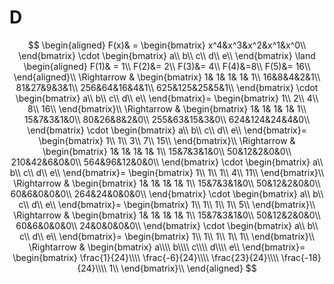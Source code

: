 # D

$$
\begin{aligned}
F(x)& = \begin{bmatrix}
x^4&x^3&x^2&x^1&x^0\\
\end{bmatrix}
\cdot
\begin{bmatrix}
a\\
b\\
c\\
d\\
e\\
\end{bmatrix}
\land
\begin{aligned}
F(1)& = 1\\
F(2)&= 2\\
F(3)&= 4\\
F(4)&=8\\
F(5)&= 16\\
\end{aligned}\\
\Rightarrow &
\begin{bmatrix}
1& 1& 1& 1& 1\\
16&8&4&2&1\\
81&27&9&3&1\\
256&64&16&4&1\\
625&125&25&5&1\\
\end{bmatrix}
\cdot
\begin{bmatrix}
a\\
b\\
c\\
d\\
e\\
\end{bmatrix}=
\begin{bmatrix}
1\\
2\\
4\\
8\\
16\\
\end{bmatrix}\\
\Rightarrow &
\begin{bmatrix}
1& 1& 1& 1& 1\\
15&7&3&1&0\\
80&26&8&2&0\\
255&63&15&3&0\\
624&124&24&4&0\\
\end{bmatrix}
\cdot
\begin{bmatrix}
a\\
b\\
c\\
d\\
e\\
\end{bmatrix}=
\begin{bmatrix}
1\\
1\\
3\\
7\\
15\\
\end{bmatrix}\\
\Rightarrow &
\begin{bmatrix}
1& 1& 1& 1& 1\\
15&7&3&1&0\\
50&12&2&0&0\\
210&42&6&0&0\\
564&96&12&0&0\\
\end{bmatrix}
\cdot
\begin{bmatrix}
a\\
b\\
c\\
d\\
e\\
\end{bmatrix}=
\begin{bmatrix}
1\\
1\\
1\\
4\\
11\\
\end{bmatrix}\\
\Rightarrow &
\begin{bmatrix}
1& 1& 1& 1& 1\\
15&7&3&1&0\\
50&12&2&0&0\\
60&6&0&0&0\\
264&24&0&0&0\\
\end{bmatrix}
\cdot
\begin{bmatrix}
a\\
b\\
c\\
d\\
e\\
\end{bmatrix}=
\begin{bmatrix}
1\\
1\\
1\\
1\\
5\\
\end{bmatrix}\\
\Rightarrow &
\begin{bmatrix}
1& 1& 1& 1& 1\\
15&7&3&1&0\\
50&12&2&0&0\\
60&6&0&0&0\\
24&0&0&0&0\\
\end{bmatrix}
\cdot
\begin{bmatrix}
a\\
b\\
c\\
d\\
e\\
\end{bmatrix}=
\begin{bmatrix}
1\\
1\\
1\\
1\\
1\\
\end{bmatrix}\\
\Rightarrow &
\begin{bmatrix}
a\\\\
b\\\\
c\\\\
d\\\\
e\\
\end{bmatrix}=
\begin{bmatrix}
\frac{1}{24}\\\\
\frac{-6}{24}\\\\
\frac{23}{24}\\\\
\frac{-18}{24}\\\\
1\\
\end{bmatrix}\\
\end{aligned}
$$
